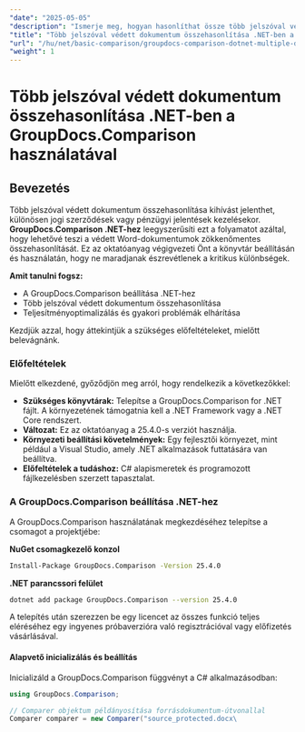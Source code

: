 ```yaml
---
"date": "2025-05-05"
"description": "Ismerje meg, hogyan hasonlíthat össze több jelszóval védett dokumentumot .NET-ben a GroupDocs.Comparison segítségével. Ez az útmutató a beállítást, a megvalósítást és a bevált gyakorlatokat ismerteti."
"title": "Több jelszóval védett dokumentum összehasonlítása .NET-ben a GroupDocs.Comparison használatával"
"url": "/hu/net/basic-comparison/groupdocs-comparison-dotnet-multiple-documents/"
"weight": 1
---
```


# Több jelszóval védett dokumentum összehasonlítása .NET-ben a GroupDocs.Comparison használatával

## Bevezetés

Több jelszóval védett dokumentum összehasonlítása kihívást jelenthet, különösen jogi szerződések vagy pénzügyi jelentések kezelésekor. **GroupDocs.Comparison .NET-hez** leegyszerűsíti ezt a folyamatot azáltal, hogy lehetővé teszi a védett Word-dokumentumok zökkenőmentes összehasonlítását. Ez az oktatóanyag végigvezeti Önt a könyvtár beállításán és használatán, hogy ne maradjanak észrevétlenek a kritikus különbségek.

**Amit tanulni fogsz:**

- A GroupDocs.Comparison beállítása .NET-hez
- Több jelszóval védett dokumentum összehasonlítása
- Teljesítményoptimalizálás és gyakori problémák elhárítása

Kezdjük azzal, hogy áttekintjük a szükséges előfeltételeket, mielőtt belevágnánk.

### Előfeltételek

Mielőtt elkezdené, győződjön meg arról, hogy rendelkezik a következőkkel:

- **Szükséges könyvtárak:** Telepítse a GroupDocs.Comparison for .NET fájlt. A környezetének támogatnia kell a .NET Framework vagy a .NET Core rendszert.
- **Változat:** Ez az oktatóanyag a 25.4.0-s verziót használja.
- **Környezeti beállítási követelmények:** Egy fejlesztői környezet, mint például a Visual Studio, amely .NET alkalmazások futtatására van beállítva.
- **Előfeltételek a tudáshoz:** C# alapismeretek és programozott fájlkezelésben szerzett tapasztalat.

### A GroupDocs.Comparison beállítása .NET-hez

A GroupDocs.Comparison használatának megkezdéséhez telepítse a csomagot a projektjébe:

**NuGet csomagkezelő konzol**
```bash
Install-Package GroupDocs.Comparison -Version 25.4.0
```

**.NET parancssori felület**
```bash
dotnet add package GroupDocs.Comparison --version 25.4.0
```

A telepítés után szerezzen be egy licencet az összes funkció teljes eléréséhez egy ingyenes próbaverzióra való regisztrációval vagy előfizetés vásárlásával.

#### Alapvető inicializálás és beállítás

Inicializáld a GroupDocs.Comparison függvényt a C# alkalmazásodban:

```csharp
using GroupDocs.Comparison;

// Comparer objektum példányosítása forrásdokumentum-útvonallal
Comparer comparer = new Comparer("source_protected.docx\